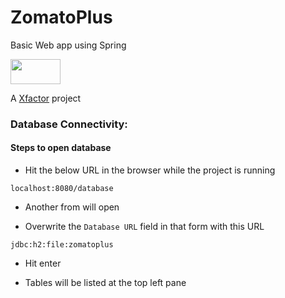 # ZomatoPlus
Basic Web app using Spring

<img src="http://www.thinkxfactor.com/img/xfactorlogo.png" height="40" width="80">

A [Xfactor](http://www.thinkxfactor.com/) project

### Database Connectivity:

#### Steps to open database

- Hit the below URL in the browser while the project is running

```
localhost:8080/database
```

- Another from will open

- Overwrite the ``` Database URL ``` field in that form with this URL

```
jdbc:h2:file:zomatoplus
```

- Hit enter

- Tables will be listed at the top left pane

